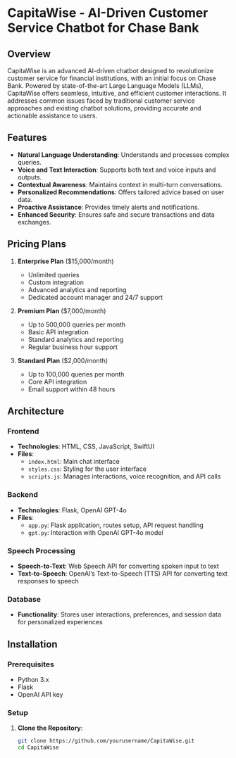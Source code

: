 # CapitaWise - AI-Driven Customer Service Chatbot for Chase Bank

## Overview

CapitaWise is an advanced AI-driven chatbot designed to revolutionize customer service for financial institutions, with an initial focus on Chase Bank. Powered by state-of-the-art Large Language Models (LLMs), CapitaWise offers seamless, intuitive, and efficient customer interactions. It addresses common issues faced by traditional customer service approaches and existing chatbot solutions, providing accurate and actionable assistance to users.

## Features

- **Natural Language Understanding**: Understands and processes complex queries.
- **Voice and Text Interaction**: Supports both text and voice inputs and outputs.
- **Contextual Awareness**: Maintains context in multi-turn conversations.
- **Personalized Recommendations**: Offers tailored advice based on user data.
- **Proactive Assistance**: Provides timely alerts and notifications.
- **Enhanced Security**: Ensures safe and secure transactions and data exchanges.

## Pricing Plans

1. **Enterprise Plan** ($15,000/month)
   - Unlimited queries
   - Custom integration
   - Advanced analytics and reporting
   - Dedicated account manager and 24/7 support

2. **Premium Plan** ($7,000/month)
   - Up to 500,000 queries per month
   - Basic API integration
   - Standard analytics and reporting
   - Regular business hour support

3. **Standard Plan** ($2,000/month)
   - Up to 100,000 queries per month
   - Core API integration
   - Email support within 48 hours

## Architecture

### Frontend

- **Technologies**: HTML, CSS, JavaScript, SwiftUI
- **Files**:
  - `index.html`: Main chat interface
  - `styles.css`: Styling for the user interface
  - `scripts.js`: Manages interactions, voice recognition, and API calls

### Backend

- **Technologies**: Flask, OpenAI GPT-4o
- **Files**:
  - `app.py`: Flask application, routes setup, API request handling
  - `gpt.py`: Interaction with OpenAI GPT-4o model

### Speech Processing

- **Speech-to-Text**: Web Speech API for converting spoken input to text
- **Text-to-Speech**: OpenAI’s Text-to-Speech (TTS) API for converting text responses to speech

### Database

- **Functionality**: Stores user interactions, preferences, and session data for personalized experiences

## Installation

### Prerequisites

- Python 3.x
- Flask
- OpenAI API key

### Setup

1. **Clone the Repository**:
   ```bash
   git clone https://github.com/yourusername/CapitaWise.git
   cd CapitaWise
